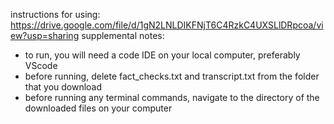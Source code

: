 instructions for using: https://drive.google.com/file/d/1gN2LNLDIKFNjT6C4RzkC4UXSLlDRpcoa/view?usp=sharing
supplemental notes:
- to run, you will need a code IDE on your local computer, preferably VScode
- before running, delete fact_checks.txt and transcript.txt from the folder that you download
- before running any terminal commands, navigate to the directory of the downloaded files on your computer
